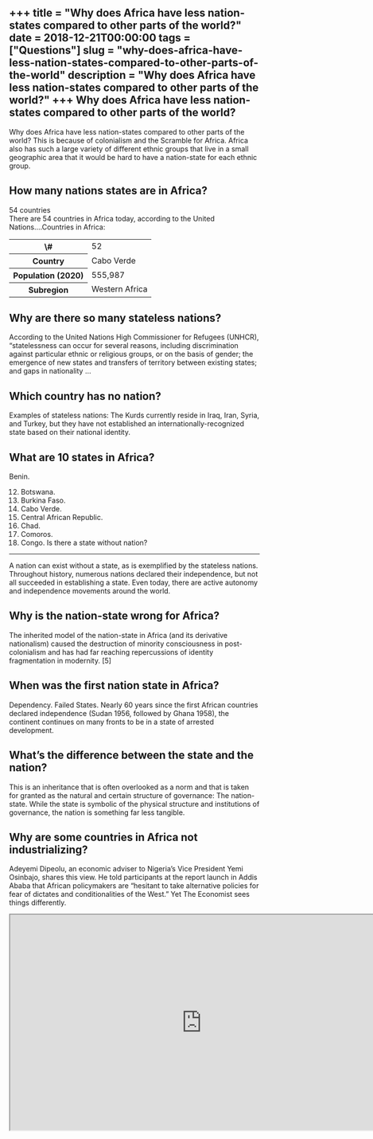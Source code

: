+++
title = "Why does Africa have less nation-states compared to other parts of the world?"
date = 2018-12-21T00:00:00
tags = ["Questions"]
slug = "why-does-africa-have-less-nation-states-compared-to-other-parts-of-the-world"
description = "Why does Africa have less nation-states compared to other parts of the world?"
+++
Why does Africa have less nation-states compared to other parts of the world?
-----------------------------------------------------------------------------

Why does Africa have less nation-states compared to other parts of the world? This is because of colonialism and the Scramble for Africa. Africa also has such a large variety of different ethnic groups that live in a small geographic area that it would be hard to have a nation-state for each ethnic group.

How many nations states are in Africa?
--------------------------------------

54 countries  
There are 54 countries in Africa today, according to the United Nations….Countries in Africa:

<table><tr><th>\#</th><td>52</td></tr><tr><th>Country</th><td>Cabo Verde</td></tr><tr><th>Population (2020)</th><td>555,987</td></tr><tr><th>Subregion</th><td>Western Africa</td></tr></table>

Why are there so many stateless nations?
----------------------------------------

According to the United Nations High Commissioner for Refugees (UNHCR), “statelessness can occur for several reasons, including discrimination against particular ethnic or religious groups, or on the basis of gender; the emergence of new states and transfers of territory between existing states; and gaps in nationality …

Which country has no nation?
----------------------------

Examples of stateless nations: The Kurds currently reside in Iraq, Iran, Syria, and Turkey, but they have not established an internationally-recognized state based on their national identity.

What are 10 states in Africa?
-----------------------------

Benin.

12. Botswana.
13. Burkina Faso.
14. Cabo Verde.
15. Central African Republic.
16. Chad.
17. Comoros.
18. Congo.
Is there a state without nation?
--------------------------------

A nation can exist without a state, as is exemplified by the stateless nations. Throughout history, numerous nations declared their independence, but not all succeeded in establishing a state. Even today, there are active autonomy and independence movements around the world.

Why is the nation-state wrong for Africa?
-----------------------------------------

The inherited model of the nation-state in Africa (and its derivative nationalism) caused the destruction of minority consciousness in post-colonialism and has had far reaching repercussions of identity fragmentation in modernity. \[5\]

When was the first nation state in Africa?
------------------------------------------

Dependency. Failed States. Nearly 60 years since the first African countries declared independence (Sudan 1956, followed by Ghana 1958), the continent continues on many fronts to be in a state of arrested development.

What’s the difference between the state and the nation?
-------------------------------------------------------

This is an inheritance that is often overlooked as a norm and that is taken for granted as the natural and certain structure of governance: The nation-state. While the state is symbolic of the physical structure and institutions of governance, the nation is something far less tangible.

Why are some countries in Africa not industrializing?
-----------------------------------------------------

Adeyemi Dipeolu, an economic adviser to Nigeria’s Vice President Yemi Osinbajo, shares this view. He told participants at the report launch in Addis Ababa that African policymakers are “hesitant to take alternative policies for fear of dictates and conditionalities of the West.” Yet The Economist sees things differently.

<iframe allow="accelerometer; autoplay; clipboard-write; encrypted-media; gyroscope; picture-in-picture" allowfullscreen="" class="__youtube_prefs__  epyt-is-override  no-lazyload" data-no-lazy="1" data-origheight="433" data-origwidth="770" data-skipgform_ajax_framebjll="" height="433" id="_ytid_42715" loading="lazy" src="https://www.youtube.com/embed/nXV8VquwM7U?enablejsapi=1&autoplay=0&cc_load_policy=0&cc_lang_pref=&iv_load_policy=1&loop=0&modestbranding=0&rel=1&fs=1&playsinline=0&autohide=2&theme=dark&color=red&controls=1&" title="YouTube player" width="770"></iframe>